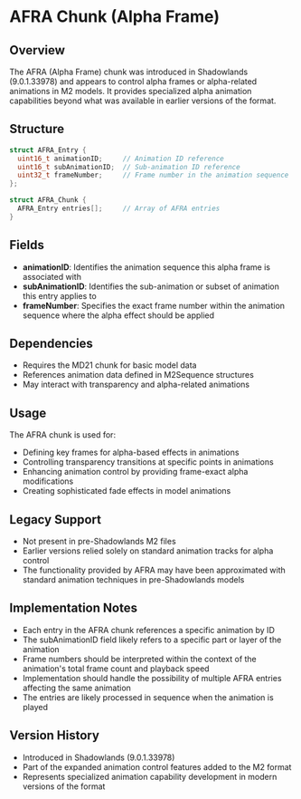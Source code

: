 # AFRA Chunk (Alpha Frame)

## Overview
The AFRA (Alpha Frame) chunk was introduced in Shadowlands (9.0.1.33978) and appears to control alpha frames or alpha-related animations in M2 models. It provides specialized alpha animation capabilities beyond what was available in earlier versions of the format.

## Structure
```cpp
struct AFRA_Entry {
  uint16_t animationID;     // Animation ID reference
  uint16_t subAnimationID;  // Sub-animation ID reference
  uint32_t frameNumber;     // Frame number in the animation sequence
};

struct AFRA_Chunk {
  AFRA_Entry entries[];     // Array of AFRA entries
}
```

## Fields
- **animationID**: Identifies the animation sequence this alpha frame is associated with
- **subAnimationID**: Identifies the sub-animation or subset of animation this entry applies to
- **frameNumber**: Specifies the exact frame number within the animation sequence where the alpha effect should be applied

## Dependencies
- Requires the MD21 chunk for basic model data
- References animation data defined in M2Sequence structures
- May interact with transparency and alpha-related animations

## Usage
The AFRA chunk is used for:
- Defining key frames for alpha-based effects in animations
- Controlling transparency transitions at specific points in animations
- Enhancing animation control by providing frame-exact alpha modifications
- Creating sophisticated fade effects in model animations

## Legacy Support
- Not present in pre-Shadowlands M2 files
- Earlier versions relied solely on standard animation tracks for alpha control
- The functionality provided by AFRA may have been approximated with standard animation techniques in pre-Shadowlands models

## Implementation Notes
- Each entry in the AFRA chunk references a specific animation by ID
- The subAnimationID field likely refers to a specific part or layer of the animation
- Frame numbers should be interpreted within the context of the animation's total frame count and playback speed
- Implementation should handle the possibility of multiple AFRA entries affecting the same animation
- The entries are likely processed in sequence when the animation is played

## Version History
- Introduced in Shadowlands (9.0.1.33978)
- Part of the expanded animation control features added to the M2 format
- Represents specialized animation capability development in modern versions of the format 